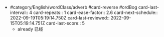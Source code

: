 - #category/English/wordClass/adverb #card-reverse #ordBog
  card-last-interval:: 4
  card-repeats:: 1
  card-ease-factor:: 2.6
  card-next-schedule:: 2022-09-19T05:19:14.750Z
  card-last-reviewed:: 2022-09-15T05:19:14.751Z
  card-last-score:: 5
	- already 已经